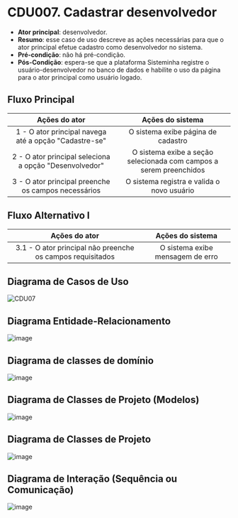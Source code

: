 # CDU007. Cadastrar desenvolvedor

- **Ator principal**: desenvolvedor.
- **Resumo**: esse caso de uso descreve as ações necessárias para que o ator principal efetue cadastro como desenvolvedor no sistema.
- **Pré-condição**: não há pré-condição.
- **Pós-Condição**: espera-se que a plataforma Sisteminha registre o usuário-desenvolvedor no banco de dados e habilite o uso da página para o ator principal como usuário logado.

## Fluxo Principal
| Ações do ator | Ações do sistema |
| :-----------------: | :-----------------: | 
| 1 - O ator principal navega até a opção "Cadastre-se" | O sistema exibe página de cadastro |
| 2 - O ator principal seleciona a opção "Desenvolvedor" | O sistema exibe a seção selecionada com campos a serem preenchidos |
| 3 - O ator principal preenche os campos necessários | O sistema registra e valida o novo usuário |

## Fluxo Alternativo I
| Ações do ator | Ações do sistema |
| :-----------------: | :-----------------: | 
| 3.1 - O ator principal não preenche os campos requisitados | O sistema exibe mensagem de erro | 


## Diagrama de Casos de Uso

![CDU07](https://github.com/user-attachments/assets/8d6ed3ce-a42b-4c0c-b062-0758cad6f544)

## Diagrama Entidade-Relacionamento

![image](https://github.com/user-attachments/assets/b1962e58-cf8e-45ef-8f86-9e632c76d66f)

## Diagrama de classes de domínio

![image](https://github.com/user-attachments/assets/bc772aac-aaf1-4b8e-8abd-723e769e1168)

## Diagrama de Classes de Projeto (Modelos)
![image](https://github.com/user-attachments/assets/cb2b1620-5d8f-4611-8097-ac7984462dea)

## Diagrama de Classes de Projeto

![image](https://github.com/user-attachments/assets/735134ec-8e7e-4371-a868-b7e18a62bf18)

## Diagrama de Interação (Sequência ou Comunicação)

![image](https://github.com/user-attachments/assets/759f51b4-9a07-406d-867e-ccf9b4c5fb42)
